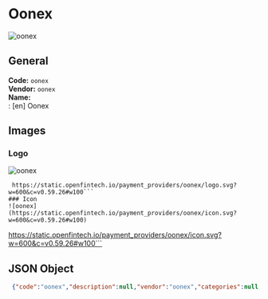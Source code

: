 # Oonex 
![oonex](https://static.openfintech.io/payment_providers/oonex/logo.svg?w=600&c=v0.59.26#w100)  
## General 
**Code:** `oonex`  
**Vendor:** `oonex`  
**Name:**  
:	[en] Oonex  
## Images 
### Logo 
![oonex](https://static.openfintech.io/payment_providers/oonex/logo.svg?w=600&c=v0.59.26#w100)  
```
 https://static.openfintech.io/payment_providers/oonex/logo.svg?w=600&c=v0.59.26#w100```  
### Icon 
![oonex](https://static.openfintech.io/payment_providers/oonex/icon.svg?w=600&c=v0.59.26#w100)  
```
 https://static.openfintech.io/payment_providers/oonex/icon.svg?w=600&c=v0.59.26#w100```  
## JSON Object 
```json
 {"code":"oonex","description":null,"vendor":"oonex","categories":null,"countries":null,"payment_method":null,"payout_method":null,"metadata":{"about_payments_code":"oonex"},"name":{"en":"Oonex"}}```  
